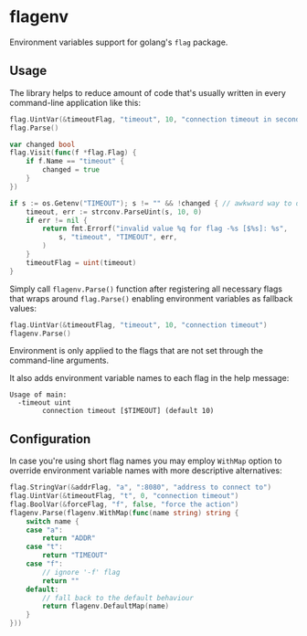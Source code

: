 # flagenv

Environment variables support for golang's `flag` package.

## Usage

The library helps to reduce amount of code that's usually written in every command-line application like this:

```go
flag.UintVar(&timeoutFlag, "timeout", 10, "connection timeout in seconds [$TIMEOUT]")
flag.Parse()

var changed bool
flag.Visit(func(f *flag.Flag) {
	if f.Name == "timeout" {
		changed = true
	}
})

if s := os.Getenv("TIMEOUT"); s != "" && !changed { // awkward way to detect unset flags
	timeout, err := strconv.ParseUint(s, 10, 0)
	if err != nil {
		return fmt.Errorf("invalid value %q for flag -%s [$%s]: %s",
			s, "timeout", "TIMEOUT", err,
		)
	}
	timeoutFlag = uint(timeout)
}
```

Simply call `flagenv.Parse()` function after registering all necessary flags that wraps around `flag.Parse()` enabling environment variables as fallback values:

```go
flag.UintVar(&timeoutFlag, "timeout", 10, "connection timeout")
flagenv.Parse()
```

Environment is only applied to the flags that are not set through the command-line arguments.

It also adds environment variable names to each flag in the help message:

```
Usage of main:
  -timeout uint
        connection timeout [$TIMEOUT] (default 10)
```

## Configuration

In case you're using short flag names you may employ `WithMap` option to override environment variable names with more descriptive alternatives:

```go
flag.StringVar(&addrFlag, "a", ":8080", "address to connect to")
flag.UintVar(&timeoutFlag, "t", 0, "connection timeout")
flag.BoolVar(&forceFlag, "f", false, "force the action")
flagenv.Parse(flagenv.WithMap(func(name string) string {
	switch name {
	case "a":
		return "ADDR"
	case "t":
		return "TIMEOUT"
	case "f":
		// ignore '-f' flag
		return "" 
	default:
		// fall back to the default behaviour
		return flagenv.DefaultMap(name)
	}
}))
```
